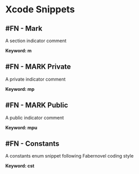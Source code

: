 # Xcode Snippets

## #FN - Mark

A section indicator comment

**Keyword: m**

## #FN - MARK Private

A private indicator comment

**Keyword: mp**

## #FN - MARK Public

A public indicator comment

**Keyword: mpu**

## #FN - Constants

A constants enum snippet following Fabernovel coding style

**Keyword: cst**

